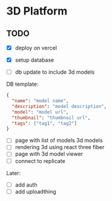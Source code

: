 # 3D Platform

## TODO

- [x] deploy on vercel
- [x] setup database

- [ ] db update to include 3d models

DB template:

```json
{
  "name": "model name",
  "description": "model description",
  "model": "model url",
  "thumbnail": "thumbnail url",
  "tags": ["tag1", "tag2"]
}
```

- [ ] page with list of models 3d models
- [ ] rendering 3d using react three fiber
- [ ] page with 3d model viewer
- [ ] connect to replicate

Later:

- [ ] add auth
- [ ] add uploadthing
